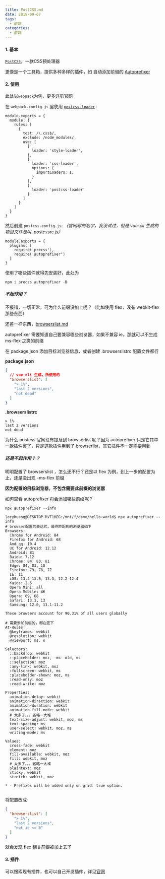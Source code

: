 ```yaml
---
title: PostCSS.md
date: 2018-09-07
tags:
  - 前端
categories:
  - 前端
---
```


#### 1. 基本

[`PostCSS`](https://github.com/postcss/postcss/blob/829cb8511175c7bf7f019fad7189a021ae3de4c0/README-cn.md)，一款CSS预处理器

更像是一个工具箱，提供多种多样的插件，如 自动添加前缀的 [Autoprefixer](https://github.com/postcss/autoprefixer)

#### 2. 使用

此处以`webpack`为例，更多详见[官网](https://github.com/postcss/postcss/blob/829cb8511175c7bf7f019fad7189a021ae3de4c0/README-cn.md#使用方法)

在 `webpack.config.js` 里使用 [`postcss-loader`](https://github.com/postcss/postcss-loader) :

```
module.exports = {
  module: {
    rules: [
      {
        test: /\.css$/,
        exclude: /node_modules/,
        use: [
          {
            loader: 'style-loader',
          },
          {
            loader: 'css-loader',
            options: {
              importLoaders: 1,
            }
          },
          {
            loader: 'postcss-loader'
          }
        ]
      }
    ]
  }
}
```

然后创建 `postcss.config.js`: *（官网写的名字，我没试过，但是 vue-cli 生成的项目文件是叫 .postcssrc.js）*

```
module.exports = {
  plugins: [
    require('precss'),
    require('autoprefixer')
  ]
}
```

使用了哪些插件就得先安装好，此处为

```shell
npm i precss autoprefixer -D
```

#####  不起作用？

不报错，一切正常，可为什么前缀没加上呢？（比如使用 flex，没有 webkit-flex 那些东西）

还差一样东西，[browserslist.md](wiz://open_document?guid=4f11b759-d8ae-47ba-ad98-5acf92742f77&kbguid=&private_kbguid=7472715c-1c9b-4521-b56a-c3c6c6f9ca6e)

autoprefixer 需要知道自己要兼容哪些浏览器，如果不兼容 ie，那就可以不生成 ms-flex 之类的前缀

在 package.json 添加目标浏览器信息，或者创建 .browserslistrc 配置文件都行

**package.json**

```json
{
  // vue-cli 生成，所使用的
  "browserslist": [
    "> 1%",
    "last 2 versions",
    "not dead"
  ]
}
```

**.browserslistrc**

```
> 1%
last 2 versions
not dead
```

为什么 postcss 官网没有提及到 browserlist 呢？因为 autoprefixer 只是它其中一款插件罢了，只是这款插件用到了 browserlist，其它插件不一定需要用到

##### 还是不起作用？？

明明配置了 browserslist ，怎么还不行？还是以 flex 为例，到上一步的配置为止，还是没出现 -ms-flex 前缀

**因为配置的目标浏览器，不包含需要此前缀的浏览器**

如何查看 autoprefixer 将会添加哪些前缀呢？

```shell
npx autoprefixer --info
```

```shell
loryhuang@DESKTOP-RVT1HEG:/mnt/f/demo/hello-world$ npx autoprefixer --info
# browser配置的表达式，最终匹配到的浏览器如下
Browsers:
  Chrome for Android: 84
  Firefox for Android: 68
  And_qq: 10.4
  UC for Android: 12.12
  Android: 81
  Baidu: 7.12
  Chrome: 84, 83, 81
  Edge: 84, 83, 18
  Firefox: 79, 78, 77
  IE: 11
  iOS: 13.4-13.5, 13.3, 12.2-12.4
  Kaios: 2.5
  Opera Mini: all
  Opera Mobile: 46
  Opera: 69, 68
  Safari: 13.1, 13
  Samsung: 12.0, 11.1-11.2
 
These browsers account for 90.31% of all users globally
 
# 需要添加前缀的，都在底下
At-Rules:
  @keyframes: webkit
  @resolution: webkit
  @viewport: ms, o
 
Selectors:
  ::backdrop: webkit
  ::placeholder: moz, -ms- old, ms
  ::selection: moz
  :any-link: webkit, moz
  :fullscreen: webkit, ms
  :placeholder-shown: moz, ms
  :read-only: moz
  :read-write: moz
 
Properties:
  animation-delay: webkit
  animation-direction: webkit
  animation-duration: webkit
  animation-fill-mode: webkit
  # 太多了。。。省略一大堆
  text-size-adjust: webkit, moz, ms
  text-spacing: ms
  user-select: webkit, moz, ms
  writing-mode: ms
 
Values:
  cross-fade: webkit
  element: moz
  fill-available: webkit, moz
  fill: webkit, moz
  # 太多了。。。省略一大堆
  plaintext: moz
  sticky: webkit
  stretch: webkit, moz
 
* - Prefixes will be added only on grid: true option.
 
```

将配置改成

```json
{
  "browserslist": [
    "> 1%",
    "last 2 versions",
    "not ie <= 8"
  ]
}
```

就会发现 flex 相关前缀被加上去了

#### 3. 插件

可以搜索现有插件，也可以自己开发插件，详见[官网](https://github.com/postcss/postcss/blob/829cb8511175c7bf7f019fad7189a021ae3de4c0/README-cn.md#插件)